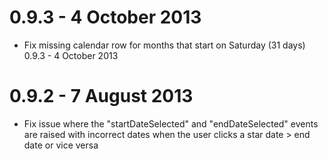 0.9.3 - 4 October 2013
===============

- Fix missing calendar row for months that start on Saturday (31 days) 0.9.3 - 4 October 2013


0.9.2 - 7 August 2013
===============

- Fix issue where the "startDateSelected" and "endDateSelected"
  events are raised with incorrect dates when the user clicks a star date > end date or vice versa
